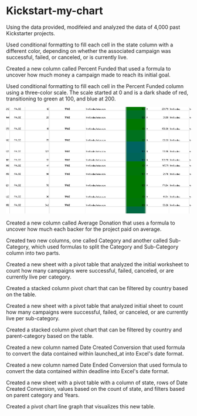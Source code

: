 # Kickstart-my-chart
Using the data provided, modifeied and analyzed the data of 4,000 past Kickstarter projects.

Used conditional formatting to fill each cell in the state column with a different color, depending on whether the associated campaign was successful, failed, or canceled, or is currently live.

Created a new column called Percent Funded that used a formula to uncover how much money a campaign made to reach its initial goal.

Used conditional formatting to fill each cell in the Percent Funded column using a three-color scale. The scale started at 0 and is a dark shade of red, transitioning to green at 100, and blue at 200.

![first](kick1.PNG)

Created a new column called Average Donation that uses a formula to uncover how much each backer for the project paid on average.

Created two new columns, one called Category and another called Sub-Category, which used formulas to split the Category and Sub-Category column into two parts.

Created a new sheet with a pivot table that analyzed the initial worksheet to count how many campaigns were successful, failed, canceled, or are currently live per category.

Created a stacked column pivot chart that can be filtered by country based on the table.

Created a new sheet with a pivot table that analyzed initial sheet to count how many campaigns were successful, failed, or canceled, or are currently live per sub-category.

Created a stacked column pivot chart that can be filtered by country and parent-category based on the table.

Created a new column named Date Created Conversion that used formula to convert the data contained within launched_at into Excel's date format.

Created a new column named Date Ended Conversion that used formula to convert the data contained within deadline into Excel's date format.

Created a new sheet with a pivot table with a column of state, rows of Date Created Conversion, values based on the count of state, and filters based on parent category and Years.

Created a pivot chart line graph that visualizes this new table.
